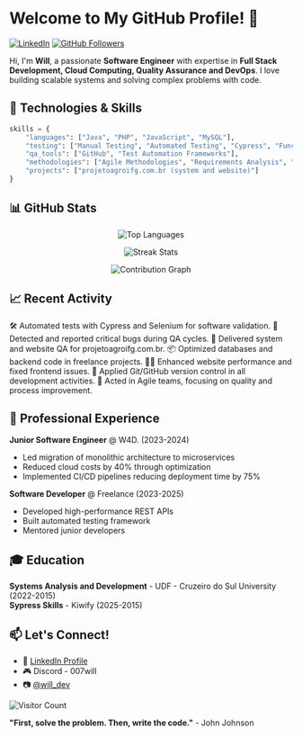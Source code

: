 # Welcome to My GitHub Profile! 👋

[![LinkedIn](https://img.shields.io/badge/LinkedIn-0077B5?style=for-the-badge&logo=linkedin&logoColor=white)](https://br.linkedin.com/in/007will)
[![GitHub Followers](https://img.shields.io/github/followers/007will?label=Follow&style=for-the-badge)](https://github.com/007will?tab=followers)

Hi, I'm **Will**, a passionate **Software Engineer** with expertise in **Full Stack Development, Cloud Computing, Quality Assurance and DevOps**. I love building scalable systems and solving complex problems with code.

## 🚀 Technologies & Skills

```python
skills = {
    "languages": ["Java", "PHP", "JavaScript", "MySQL"],
    "testing": ["Manual Testing", "Automated Testing", "Cypress", "Functional Testing", "Regression Testing", "Integration Testing", "Usability Testing"],
    "qa_tools": ["GitHub", "Test Automation Frameworks"],
    "methodologies": ["Agile Methodologies", "Requirements Analysis", "Bug Identification", "Development Process Optimization"],
    "projects": ["projetoagroifg.com.br (system and website)"]
}

```

## 📊 GitHub Stats

<div align="center">
  
  ![Top Languages](https://github-readme-stats.vercel.app/api/top-langs/?username=007will&layout=compact&theme=radical&hide_border=true)
  
  ![Streak Stats](https://streak-stats.demolab.com/?user=007will&theme=radical&hide_border=true)
  
  ![Contribution Graph](https://activity-graph.herokuapp.com/graph?username=007will&theme=react-dark&hide_border=true&area=true)
</div>

## 📈 Recent Activity

<!--START_SECTION:activity-->
🛠️ Automated tests with Cypress and Selenium for software validation.
🐞 Detected and reported critical bugs during QA cycles.
🚀 Delivered system and website QA for projetoagroifg.com.br.
📦 Optimized databases and backend code in freelance projects.
👨‍💻 Enhanced website performance and fixed frontend issues.
🔧 Applied Git/GitHub version control in all development activities.
🎯 Acted in Agile teams, focusing on quality and process improvement.
<!--END_SECTION:activity-->

## 💼 Professional Experience

**Junior Software Engineer** @ W4D. (2023-2024)  
- Led migration of monolithic architecture to microservices
- Reduced cloud costs by 40% through optimization
- Implemented CI/CD pipelines reducing deployment time by 75%

**Software Developer** @ Freelance (2023-2025)  
- Developed high-performance REST APIs
- Built automated testing framework
- Mentored junior developers

## 🎓 Education

**Systems Analysis and Development** - UDF - Cruzeiro do Sul University (2022-2015)  
**Sypress Skills** - Kiwify (2025-2015)

## 📫 Let's Connect!

- 💼 [LinkedIn Profile](https://br.linkedin.com/in/007will)
- 🎮 Discord - 007will
- 📷 [@will_dev](https://www.instagram.com/willams.dev)

![Visitor Count](https://komarev.com/ghpvc/?username=007will&label=Profile%20Views&color=blueviolet&style=flat)

**"First, solve the problem. Then, write the code."** - John Johnson
